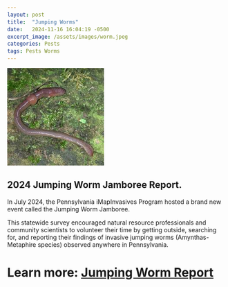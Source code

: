 ```yaml
---
layout: post
title:  "Jumping Worms"
date:   2024-11-16 16:04:19 -0500
excerpt_image: /assets/images/worm.jpeg
categories: Pests
tags: Pests Worms
---
```


<img src="/assets/images/worm.jpeg">

## 2024 Jumping Worm Jamboree Report.

In July 2024, the Pennsylvania iMapInvasives Program hosted a brand new event called the Jumping Worm Jamboree. 

This statewide survey encouraged natural resource professionals and community scientists to volunteer their time by getting outside, searching for, and reporting their findings of invasive  jumping worms  (Amynthas-Metaphire species) observed anywhere in Pennsylvania. 

# Learn more: [Jumping Worm Report](https://storymaps.arcgis.com/stories/603398daeb34455a86158dec06ad4865)